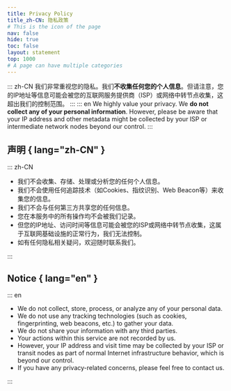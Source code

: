 ```yaml
---
title: Privacy Policy
title_zh-CN: 隐私政策
# This is the icon of the page
nav: false
hide: true
toc: false
layout: statement
top: 1000
# A page can have multiple categories
---
```


::: zh-CN
我们非常重视您的隐私。我们**不收集任何您的个人信息**。但请注意，您的IP地址等信息可能会被您的互联网服务提供商（ISP）或网络中转节点收集，这超出我们的控制范围。
:::
::: en
We highly value your privacy. We **do not collect any of your personal information**. However, please be aware that your IP address and other metadata might be collected by your ISP or intermediate network nodes beyond our control.
:::

## 声明 { lang="zh-CN" }

::: zh-CN

- 我们不会收集、存储、处理或分析您的任何个人信息。
- 我们不会使用任何追踪技术（如Cookies、指纹识别、Web Beacon等）来收集您的信息。
- 我们不会与任何第三方共享您的任何信息。
- 您在本服务中的所有操作均不会被我们记录。
- 但您的IP地址、访问时间等信息可能会被您的ISP或网络中转节点收集，这属于互联网基础设施的正常行为，我们无法控制。
- 如有任何隐私相关疑问，欢迎随时联系我们。

:::

## Notice { lang="en" }

::: en

- We do not collect, store, process, or analyze any of your personal data.
- We do not use any tracking technologies (such as cookies, fingerprinting, web beacons, etc.) to gather your data.
- We do not share your information with any third parties.
- Your actions within this service are not recorded by us.
- However, your IP address and visit time may be collected by your ISP or transit nodes as part of normal Internet infrastructure behavior, which is beyond our control.
- If you have any privacy-related concerns, please feel free to contact us.

:::
